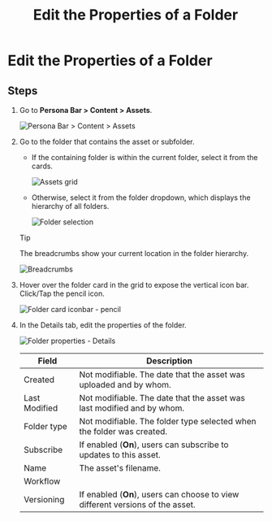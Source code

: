 ﻿---
uid: edit-folder-properties
locale: en
title: Edit the Properties of a Folder
dnneditions: DNN Platform,Evoq Content,Evoq Engage
dnnversion: 09.02.00
related-topics: create-folder,edit-folder-permissions,move-folder,delete-folder
---

# Edit the Properties of a Folder

## Steps

1.  Go to **Persona Bar \> Content \> Assets**.
    
    ![Persona Bar > Content > Assets](/images/scr-pbar-host-Content-E91.png)
    
2.  Go to the folder that contains the asset or subfolder.
    
    *   If the containing folder is within the current folder, select it from the cards.
        
          
        
        ![Assets grid](/images/scr-Assets-assetlist-grid-E90.png)
        
          
        
    *   Otherwise, select it from the folder dropdown, which displays the hierarchy of all folders.
        
          
        
        ![Folder selection](/images/scr-Assets-folderdropdown-E90.png)
        
          
        
    
    > [!Tip]
    > The breadcrumbs show your current location in the folder hierarchy.
    
      
    
    ![Breadcrumbs](/images/scr-Assets-breadcrumbs-E90.png)
    
      
    
3.  Hover over the folder card in the grid to expose the vertical icon bar. Click/Tap the pencil icon.
    
      
    
    ![Folder card iconbar - pencil](/images/scr-Assets-foldercard-iconbar-edit-E90.png)
    
      
    
4.  In the Details tab, edit the properties of the folder.
    
      
    
    ![Folder properties - Details](/images/scr-Assets-folder-edit-details-E90.png)
    
      
    
    |**Field**|**Description**|
    |---|---|
    |Created|Not modifiable. The date that the asset was uploaded and by whom.|
    |Last Modified|Not modifiable. The date that the asset was last modified and by whom.|
    |Folder type|Not modifiable. The folder type selected when the folder was created.|
    |Subscribe|If enabled (<strong>On</strong>), users can subscribe to updates to this asset.|
    |Name|The asset's filename.|
    |Workflow||
    |Versioning|If enabled (<strong>On</strong>), users can choose to view different versions of the asset.|
